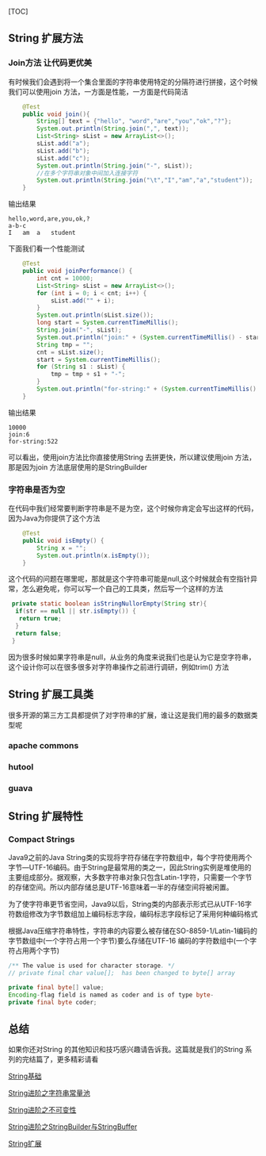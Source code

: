 [TOC]



## String 扩展方法

### Join方法 让代码更优美

有时候我们会遇到将一个集合里面的字符串使用特定的分隔符进行拼接，这个时候我们可以使用join 方法，一方面是性能，一方面是代码简洁

```java
    @Test
    public void join(){
        String[] text = {"hello", "word","are","you","ok","?"};
        System.out.println(String.join(",", text));
        List<String> sList = new ArrayList<>();
        sList.add("a");
        sList.add("b");
        sList.add("c");
        System.out.println(String.join("-", sList));
        //在多个字符串对象中间加入连接字符
        System.out.println(String.join("\t","I","am","a","student"));
    }
```

输出结果

```
hello,word,are,you,ok,?
a-b-c
I	am	a	student
```

下面我们看一个性能测试

```java
    @Test
    public void joinPerformance() {
        int cnt = 10000;
        List<String> sList = new ArrayList<>();
        for (int i = 0; i < cnt; i++) {
            sList.add("" + i);
        }
        System.out.println(sList.size());
        long start = System.currentTimeMillis();
        String.join("-", sList);
        System.out.println("join:" + (System.currentTimeMillis() - start));
        String tmp = "";
        cnt = sList.size();
        start = System.currentTimeMillis();
        for (String s1 : sList) {
            tmp = tmp + s1 + "-";
        }
        System.out.println("for-string:" + (System.currentTimeMillis() - start));
    }
```

输出结果

```
10000
join:6
for-string:522
```

可以看出，使用join方法比你直接使用String 去拼更快，所以建议使用join 方法，那是因为join 方法底层使用的是StringBuilder 



### 字符串是否为空

在代码中我们经常要判断字符串是不是为空，这个时候你肯定会写出这样的代码，因为Java为你提供了这个方法

```java
    @Test
    public void isEmpty() {
        String x = "";
        System.out.println(x.isEmpty());
    }
```

这个代码的问题在哪里呢，那就是这个字符串可能是null,这个时候就会有空指针异常，怎么避免呢，你可以写一个自己的工具类，然后写一个这样的方法

```java
 private static boolean isStringNullorEmpty(String str){
  if(str == null || str.isEmpty()) {
   return true;
  }
  return false;
 }
```

因为很多时候如果字符串是null，从业务的角度来说我们也是认为它是空字符串，这个设计你可以在很多很多对字符串操作之前进行调研，例如trim() 方法





## String 扩展工具类

很多开源的第三方工具都提供了对字符串的扩展，谁让这是我们用的最多的数据类型呢

###  apache commons

### hutool

### guava

## String 扩展特性

### Compact Strings 

Java9之前的Java String类的实现将字符存储在字符数组中，每个字符使用两个字节—UTF-16编码。由于String是最常用的类之一，因此String实例是堆使用的主要组成部分。据观察，大多数字符串对象只包含Latin-1字符，只需要一个字节的存储空间。所以内部存储总是UTF-16意味着一半的存储空间将被闲置。

为了使字符串更节省空间，Java9以后，String类的内部表示形式已从UTF-16字符数组修改为字节数组加上编码标志字段，编码标志字段标记了采用何种编码格式

根据Java压缩字符串特性，字符串的内容要么被存储在SO-8859-1/Latin-1编码的字节数组中(一个字符占用一个字节)要么存储在UTF-16 编码的字符数组中(一个字符占用两个字节)

```java
/** The value is used for character storage. */
// private final char value[];  has been changed to byte[] array

private final byte[] value;
Encoding-flag field is named as coder and is of type byte-
private final byte coder;
```



## 总结

如果你还对String 的其他知识和技巧感兴趣请告诉我。这篇就是我们的String 系列的完结篇了，更多精彩请看

[String基础](https://blog.csdn.net/king14bhhb/article/details/111314482)

[String进阶之字符串常量池](https://blog.csdn.net/king14bhhb/article/details/111414710)

[String进阶之不可变性](https://blog.csdn.net/king14bhhb/article/details/111415444)

[String进阶之StringBuilder与StringBuffer](https://blog.csdn.net/king14bhhb/article/details/111566093)

[String扩展](https://blog.csdn.net/king14bhhb/article/details/111721430)